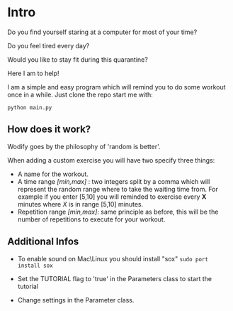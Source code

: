 # Intro
Do you find yourself staring at a computer for most of your time?

Do you feel tired every day?

Would you like to stay fit during this quarantine?

Here I am to help!

I am a simple and easy program which will remind you to do some workout once in a while.
Just clone the repo start me with:

`python main.py`


## How does it work?
Wodify goes by the philosophy of 'random is better'.

When adding a custom exercise you will have two specify three things:

- A name for the workout.
- A time range _[min,max]_ : two integers split by a comma which will represent the random range where to take the waiting time from. 
For example if you enter [5,10] you will reminded to exercise every __X__ minutes where _X_ is in range [5,10] minutes.
- Repetition range _[min,max]_: same principle as before, this will be the number of repetitions to execute for your workout.

## Additional Infos

- To enable sound on Mac\Linux you should install "sox"
`sudo port install sox`

- Set the TUTORIAL flag to 'true' in the Parameters class to start the tutorial

- Change settings in the Parameter class.